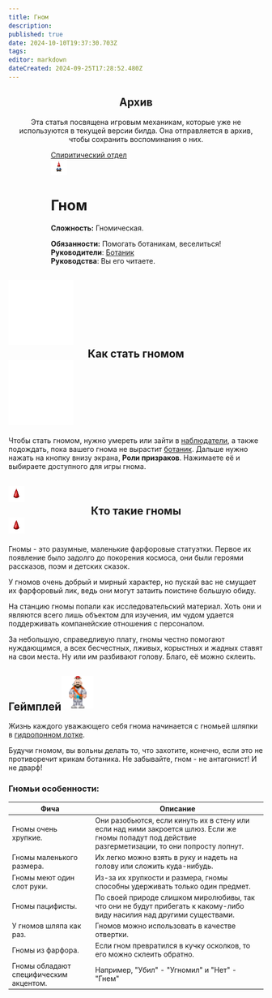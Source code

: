 ```yaml
---
title: Гном
description: 
published: true
date: 2024-10-10T19:37:30.703Z
tags: 
editor: markdown
dateCreated: 2024-09-25T17:28:52.480Z
---
```


<center>
<div class="warning-banner">
  <h2> Архив </h2>
  <p>Эта статья посвящена игровым механикам, которые уже не используются в текущей версии билда. Она отправляется в архив, чтобы сохранить воспоминания о них.</p><p>
</div>
</center>

<div style="display: flex; justify-content: center;">
<div class="roles-passport sp">
  <div class="title sp"><a href="/roles/spiritualisticdepartment">Спиритический отдел</a></div>
  <div>
    <div><div id="gnome-button"><img src="/roles/gnome.png" id="img" class="funny-animation" draggable="false"></div></div>
  <div><div>
    <h1>Гном</h1>
    <p><strong>Сложность:</strong> Гномическая.</p>
    <strong>Обязанности:</strong> Помогать ботаникам, веселиться!<br>
    <b>Руководители</b>: <a href="/ru/roles/botanist">Ботаник</a><br>
    <b>Руководства</b>: Вы его читаете.
  </div></div>
  </div>
</div>
</div>
<!--<center><div class="counter-cum"><span id="counter-text">Гномов накликано: <span id="counter">0</span></span></div></center>-->

## <div class="box"><img src="/roles/ghost.png" class="himg"><center><span>Как стать гномом</span></center><img src="/roles/ghost.png" class="himg"></div>
Чтобы стать гномом, нужно умереть или зайти в <a href="/ru/roles/ghost" >наблюдатели</a>, а также подождать, пока вашего гнома не вырастит <a href="/ru/roles/botanist" >ботаник</a>. Дальше нужно нажать на кнопку внизу экрана, <b>Роли призраков</b>. Нажимаете её и выбираете доступного для игры гнома.

## <div class="box"><img src="/roles/other/gnome-hat.png" class="himg"><center><span>Кто такие гномы</span></center><img src="/roles/other/gnome-hat.png" class="himg"></div>

  Гномы - это разумные, маленькие фарфоровые статуэтки. Первое их появление было задолго до покорения космоса, они были героями рассказов, поэм и детских сказок.
  
  У гномов очень добрый и мирный характер, но пускай вас не смущает их фарфоровый лик, ведь они могут затаить поистине большую обиду.
  
  На станцию гномы попали как исследовательский материал. Хоть они и являются всего лишь объектом для изучения, им чудом удается поддерживать компанейские отношения с персоналом.
  
  За небольшую, справедливую плату, гномы честно помогают нуждающимся, а всех бесчестных, лживых, корыстных и жадных ставят на свои места.
  Ну или им разбивают голову. Благо, её можно склеить.

## <div class="box"><span>Геймплей</span><img src="/roles/other/chemist-with-gnome.png" style="margin-bottom: 4px; height: 64px;"/></div>
  Жизнь каждого уважающего себя гнома начинается с гномьей шляпки в <a href="/guides/hydroponics">гидропонном лотке</a>.

  Будучи гномом, вы вольны делать то, что захотите, конечно, если это не противоречит крикам ботаника.
  Не забывайте, гном - не антагонист!
  И не дварф!
  
###  Гномьи особенности:
<center>
  <table class="funny-table">
  <thead>
    <tr>
      <th>Фича</th>
      <th>Описание</th>
    </tr>
  </thead>
  <tbody>
    <tr>
      <td>Гномы очень хрупкие.</td>
      <td>Они разобьются, если кинуть их в стену или если над ними закроется шлюз. Если же гномы попадут под действие разгерметизации, то они попросту лопнут.</td>
    </tr>
    <tr>
      <td>Гномы маленького размера.</td>
      <td>Их легко можно взять в руку и надеть на голову или сложить куда-нибудь.</td>
    </tr>
    <tr>
      <td>Гномы меют один слот руки.</td>
      <td>Из-за их хрупкости и размера, гномы способны удерживать только один предмет.</td>
    </tr>
    <tr>
      <td>Гномы пацифисты.</td>
      <td>По своей природе слишком миролюбивы, так что они не будут прибегать к какому-либо виду насилия над другими существами.</td>
    </tr>
    <tr>
      <td>У гномов шляпа как раз.</td>
      <td>Гномов можно использовать в качестве отвертки.</td>
    </tr>
    <tr>
      <td>Гномы из фарфора.</td>
      <td>Если гном превратился в кучку осколков, то его можно склеить обратно.</td>
    </tr>
    <tr>
      <td>Гномы обладают специфическим акцентом.</td>
      <td>Например, "Убил" - "Угномил" и "Нет" - "Гнем"</td>
    </tr>
  </tbody>
</table>
</center>

<div class="table"></div>